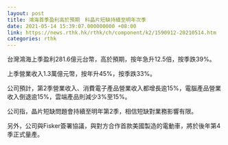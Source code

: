 ```yaml
---
layout: post
title: 鴻海首季盈利高於預期　料晶片短缺持續至明年次季
date: 2021-05-14 15:39:07.000000000 +08:00
link: https://news.rthk.hk/rthk/ch/component/k2/1590912-20210514.htm
categories: rthk
---
```


台灣鴻海上季盈利281.6億元台幣，高於預期，按年急升12.5倍，按季跌39%。

上季營業收入1.3萬億元幣，按年升45%，按季跌33%。

公司預計，第2季營業收入、消費電子產品營業收入都增長逾15%，電腦產品營業收入倒退逾15%，雲端產品則減少3%至15%。

公司指，晶片短缺問題會持續至明年第2季，相信短缺對業務影響有限。

另外，公司與Fisker簽署協議，與對方合作首款美國製造的電動車，將於後年第4季正式量產。
